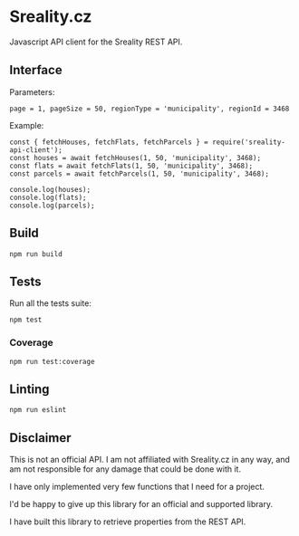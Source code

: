 # Sreality.cz

Javascript API client for the Sreality REST API.

## Interface

Parameters: 
```
page = 1, pageSize = 50, regionType = 'municipality', regionId = 3468
```

Example: 
```
const { fetchHouses, fetchFlats, fetchParcels } = require('sreality-api-client');
const houses = await fetchHouses(1, 50, 'municipality', 3468);
const flats = await fetchFlats(1, 50, 'municipality', 3468);
const parcels = await fetchParcels(1, 50, 'municipality', 3468);

console.log(houses);
console.log(flats);
console.log(parcels);

```

## Build

```
npm run build
```

## Tests

Run all the tests suite:
```
npm test
```

### Coverage
```
npm run test:coverage
```

## Linting

```
npm run eslint
```

## Disclaimer

This is not an official API. I am not affiliated with Sreality.cz in any way, and am not responsible for any damage that could be done with it.

I have only implemented very few functions that I need for a project.

I'd be happy to give up this library for an official and supported library.

I have built this library to retrieve properties from the REST API.


